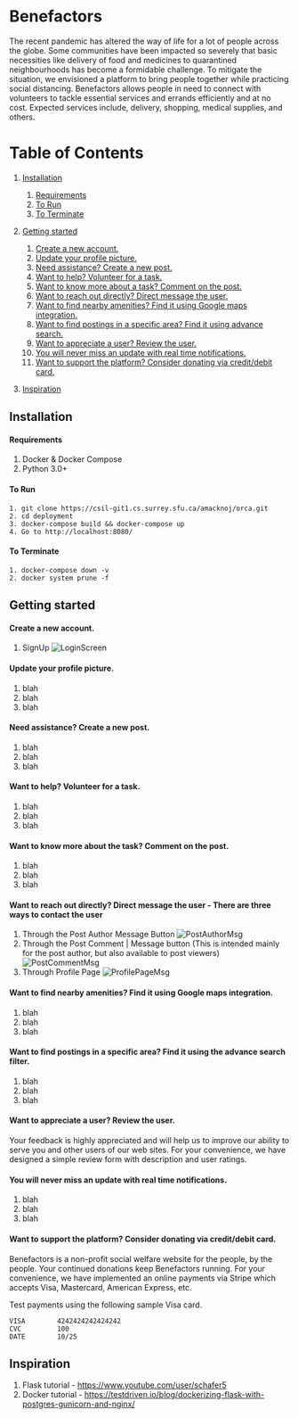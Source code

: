 # Benefactors
The recent pandemic has altered the way of life for a lot of people across the globe. Some communities have been impacted so severely that basic necessities like delivery of food and medicines to quarantined neighbourhoods has become a formidable challenge. To mitigate the situation, we envisioned a platform to bring people together while practicing social distancing. Benefactors allows people in need to connect with volunteers to tackle essential services and errands efficiently and at no cost. Expected services include, delivery, shopping, medical supplies, and others.


# Table of Contents
1. [Installation](#installation)
    1. [Requirements](#requirements)
    2. [To Run](#to-run)
    3. [To Terminate](#to-terminate)
2. [Getting started](#getting-started)
    1. [Create a new account.](#create-a-new-account.)
    1. [Update your profile picture.](#update-your-profile-picture.)
    2. [Need assistance? Create a new post.](#need-assistance-create-a-new-post)
    3. [Want to help? Volunteer for a task.](#want-to-help-volunteer-for-a-task)
    4. [Want to know more about a task? Comment on the post.](#want-to-know-more-about-a-task-comment-on-the-post)
    5. [Want to reach out directly? Direct message the user.](#want-to-reach-out-directly-direct-message-the-user)
    6. [Want to find nearby amenities? Find it using Google maps integration.](#want-to-find-nearby-amenities-find-it-using-google-maps-integration)
    7. [Want to find postings in a specific area? Find it using advance search.](#want-to-find-postings-in-a-specific-area-find-it-using-advance-search)
    8. [Want to appreciate a user? Review the user.](#want-to-appreciate-a-volunteer-review-the-user)
    9. [You will never miss an update with real time notifications.](#you-will-never-miss-an-update-with-real-time-notifications)
    10. [Want to support the platform? Consider donating via credit/debit card.](#want-to-support-the-platform-consider-donating-via-creditdebit-card.)

3. [Inspiration](#inspiration)

## Installation

#### Requirements
1. Docker & Docker Compose
2. Python 3.0+


#### To Run
```
1. git clone https://csil-git1.cs.surrey.sfu.ca/amacknoj/orca.git
2. cd deployment
3. docker-compose build && docker-compose up
4. Go to http://localhost:8080/
```

#### To Terminate
```
1. docker-compose down -v
2. docker system prune -f
```


## Getting started
#### Create a new account.
1. SignUp 
![LoginScreen](docs/resources/LoginScreen.PNG)


#### Update your profile picture.
1. blah
2. blah 
3. blah

#### Need assistance? Create a new post.
1. blah
2. blah 
3. blah

#### Want to help? Volunteer for a task.
1. blah
2. blah 
3. blah

#### Want to know more about the task? Comment on the post.
1. blah
2. blah 
3. blah

#### Want to reach out directly? Direct message the user - There are three ways to contact the user
1. Through the Post Author Message Button
![PostAuthorMsg](docs/resources/PostAuthorMsg.png)
2. Through the Post Comment | Message button (This is intended mainly for the post author, but also available to post viewers) 
![PostCommentMsg](docs/resources/PostCommentMsg.png)
3. Through Profile Page
![ProfilePageMsg](docs/resources/ProfilePageMsg.png)

#### Want to find nearby amenities? Find it using Google maps integration.
1. blah
2. blah 
3. blah

#### Want to find postings in a specific area? Find it using the advance search filter.
1. blah
2. blah 
3. blah

#### Want to appreciate a user? Review the user. 
Your feedback is highly appreciated and will help us to improve our ability to serve you and other users of our web sites.
For your convenience, we have designed a simple review form with description and user ratings. 


#### You will never miss an update with real time notifications.
1. blah
2. blah 
3. blah

#### Want to support the platform? Consider donating via credit/debit card.
Benefactors is a non-profit social welfare website for the people, by the people. Your continued donations keep Benefactors running.
For your convenience, we have implemented an online payments via Stripe which accepts Visa, Mastercard, American Express, etc.

Test payments using the following sample Visa card.
```
VISA        4242424242424242
CVC         100
DATE        10/25
```

## Inspiration
1. Flask tutorial - https://www.youtube.com/user/schafer5
2. Docker tutorial - https://testdriven.io/blog/dockerizing-flask-with-postgres-gunicorn-and-nginx/